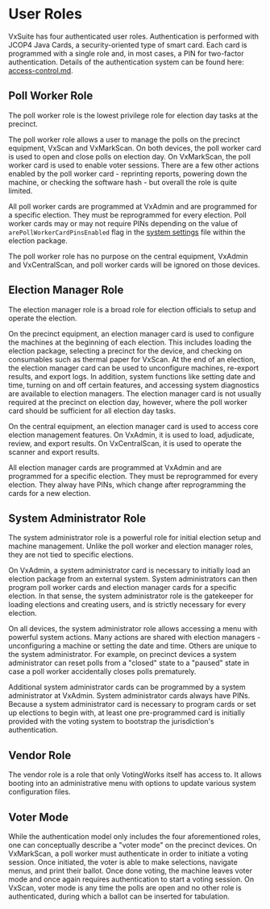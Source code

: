 # User Roles

VxSuite has four authenticated user roles. Authentication is performed with JCOP4 Java Cards, a security-oriented type of smart card. Each card is programmed with a single role and, in most cases, a PIN for two-factor authentication. Details of the authentication system can be found here: [access-control.md](../system-security-auditing-and-logging/system-security-architecture/access-control.md "mention").

## Poll Worker Role

The poll worker role is the lowest privilege role for election day tasks at the precinct.

The poll worker role allows a user to manage the polls on the precinct equipment, VxScan and VxMarkScan. On both devices, the poll worker card is used to open and close polls on election day. On VxMarkScan, the poll worker card is used to enable voter sessions. There are a few other actions enabled by the poll worker card - reprinting reports, powering down the machine, or checking the software hash - but overall the role is quite limited.

All poll worker cards are programmed at VxAdmin and are programmed for a specific election. They must be reprogrammed for every election. Poll worker cards may or may not require PINs depending on the value of `arePollWorkerCardPinsEnabled`  flag in the [system settings](broken-reference) file within the election package.

The poll worker role has no purpose on the central equipment, VxAdmin and VxCentralScan, and poll worker cards will be ignored on those devices.

## Election Manager Role

The election manager role is a broad role for election officials to setup and operate the election.

On the precinct equipment, an election manager card is used to configure the machines at the beginning of each election. This includes loading the election package, selecting a precinct for the device, and checking on consumables such as thermal paper for VxScan. At the end of an election, the election manager card can be used to unconfigure machines, re-export results, and export logs. In addition, system functions like setting date and time, turning on and off certain features, and accessing system diagnostics are available to election managers. The election manager card is not usually required at the precinct on election day, however, where the poll worker card should be sufficient for all election day tasks.

On the central equipment, an election manager card is used to access core election management features. On VxAdmin, it is used to load, adjudicate, review, and export results. On VxCentralScan, it is used to operate the scanner and export results.&#x20;

All election manager cards are programmed at VxAdmin and are programmed for a specific election. They must be reprogrammed for every election. They alway have PINs, which change after reprogramming the cards for a new election.

## System Administrator Role

The system administrator role is a powerful role for initial election setup and machine management. Unlike the poll worker and election manager roles, they are not tied to specific elections.

On VxAdmin, a system administrator card is necessary to initially load an election package from an external system. System administrators can then program poll worker cards and election manager cards for a specific election. In that sense, the system administrator role is the gatekeeper for loading elections and creating users, and is strictly necessary for every election.

On all devices, the system administrator role allows accessing a menu with powerful system actions. Many actions are shared with election managers - unconfiguring a machine or setting the date and time. Others are unique to the system administrator. For example, on precinct devices a system administrator can reset polls from a "closed" state to a "paused" state in case a poll worker accidentally closes polls prematurely.&#x20;

Additional system administrator cards can be programmed by a system administrator at VxAdmin. System administrator cards always have PINs. Because a system administrator card is necessary to program cards or set up elections to begin with, at least one pre-programmed card is initially provided with the voting system to bootstrap the jurisdiction's authentication.

## Vendor Role

The vendor role is a role that only VotingWorks itself has access to. It allows booting into an administrative menu with options to update various system configuration files.

## Voter Mode

While the authentication model only includes the four aforementioned roles, one can conceptually describe a "voter mode" on the precinct devices. On VxMarkScan, a poll worker must authenticate in order to initiate a voting session. Once initiated, the voter is able to make selections, navigate menus, and print their ballot. Once done voting, the machine leaves voter mode and once again requires authentication to start a voting session. On VxScan, voter mode is any time the polls are open and no other role is authenticated, during which a ballot can be inserted for tabulation.

